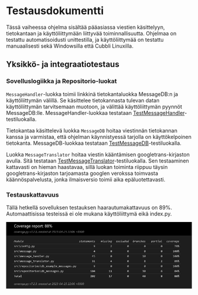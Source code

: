 # Testausdokumentti
Tässä vaiheessa ohjelma sisältää pääasiassa viestien käsittelyyn, tietokantaan ja käyttöliittymään liittyvää toiminnallisuutta.
Ohjelmaa on testattu automatisoidusti unittestilla, ja käyttöliittymää on testattu manuaalisesti sekä Windowsilla että Cubbli Linuxilla.

## Yksikkö- ja integraatiotestaus

### Sovelluslogiikka ja Repositorio-luokat
`MessageHandler`-luokka toimii linkkinä tietokantaluokka MessageDB:n ja käyttöliittymän välillä. Se käsittelee tietokannasta tulevan datan käyttöliittymän tarvitsemaan muotoon, ja välittää käyttöliittymän pyynnöt MessageDB:lle.
MessageHandler-luokkaa testataan [TestMessageHandler](https://github.com/SaijaGit/ot-harjoitustyo/blob/main/BoringEmailGenerator/src/tests/test_message_handler.py)-testiluokalla.


Tietokantaa käsittelevä luokka `MessageDB` hoitaa viestinnän tietokannan kanssa ja varmistaa, että ohjelman käynnistyessä tarjolla on käyttökelpoinen tietokanta. 
MessageDB-luokkaa testataan [TestMessageDB](https://github.com/SaijaGit/ot-harjoitustyo/blob/main/BoringEmailGenerator/src/tests/test_db_messages.py)-testiluokalla. 

Luokka `MessageTranslator` hoitaa viestin kääntämisen googletrans-kirjaston avulla. Sitä testataan [TestMessageTranslator](https://github.com/SaijaGit/ot-harjoitustyo/blob/main/BoringEmailGenerator/src/tests/test_message_translator.py)-testiluokalla. Sen testaaminen kattavasti on hieman haastavaa, sillä luokan toiminta riippuu täysin googletrans-kirjaston tarjoamasta googlen verokssa toimvasta käännöspalvelusta, jonka ilmaisversio toimii aika epäluotettavasti.

### Testauskattavuus

Tällä hetkellä sovelluksen testauksen haarautumakattavuus on 89%. Automaattisissa testeissä ei ole mukana käyttöliittymä eikä index.py.

![](./kuvat/Screenshot%202023-04-25%20at%2022-44-38%20Coverage%20report.png)

